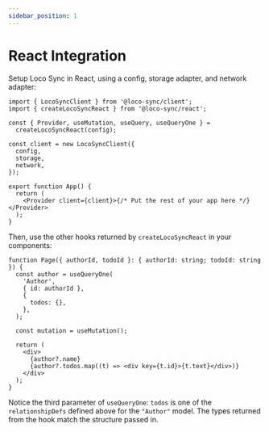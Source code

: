 ```yaml
---
sidebar_position: 1
---
```


# React Integration

Setup Loco Sync in React, using a config, storage adapter, and network adapter:

```tsx
import { LocoSyncClient } from '@loco-sync/client';
import { createLocoSyncReact } from '@loco-sync/react';

const { Provider, useMutation, useQuery, useQueryOne } =
  createLocoSyncReact(config);

const client = new LocoSyncClient({
  config,
  storage,
  network,
});

export function App() {
  return (
    <Provider client={client}>{/* Put the rest of your app here */}</Provider>
  );
}
```

Then, use the other hooks returned by `createLocoSyncReact` in your components:

<!-- TODO: Use Mutations -->

```tsx
function Page({ authorId, todoId }: { authorId: string; todoId: string }) {
  const author = useQueryOne(
    'Author',
    { id: authorId },
    {
      todos: {},
    },
  );

  const mutation = useMutation();

  return (
    <div>
      {author?.name}
      {author?.todos.map((t) => <div key={t.id}>{t.text}</div>)}
    </div>
  );
}
```

Notice the third parameter of `useQueryOne`: `todos` is one of the `relationshipDefs` defined above for the `"Author"` model. The types returned from the hook match the structure passed in.

<!-- Describe all of the return values of createLocoSyncReact -->

<!-- Filtering (just "inArray" for now) -->
